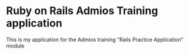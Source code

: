 # Ruby on Rails Admios Training application

This is my application for the Admios training "Rails Practice Application" module